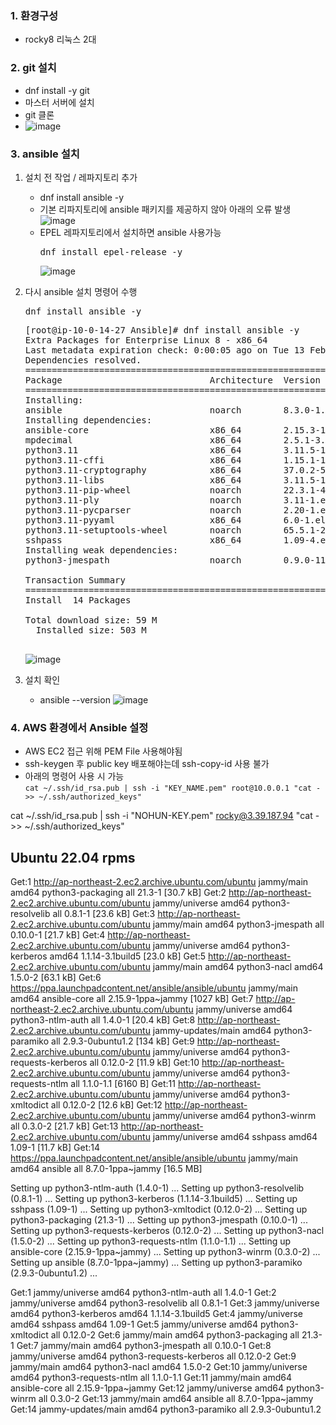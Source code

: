 ### 1. 환경구성
   - rocky8 리눅스 2대
### 2. git 설치
   - dnf install -y git
   - 마스터 서버에 설치
   - git 클론
   - ![image](https://github.com/mnh4140/Ansible/assets/71053769/f44eb02b-03de-4c73-b5fc-aa952aaec083)

### 3. ansible 설치
 1. 설치 전 작업 / 레파지토리 추가
    - dnf install ansible -y
    - 기본 리파지토리에 ansible 패키지를 제공하지 않아 아래의 오류 발생
   ![image](https://github.com/mnh4140/Ansible/assets/71053769/96af3de3-2d62-4348-b544-b6bad4758395)
    - EPEL 레파지토리에서 설치하면 ansible 사용가능
      <pre>dnf install epel-release -y</pre>
      ![image](https://github.com/mnh4140/Ansible/assets/71053769/3ec372b1-a8f1-4937-964b-c50de5d80c45)
      
 2. 다시 ansible 설치 명령어 수행
    <pre>dnf install ansible -y</pre>   
    <pre>
    [root@ip-10-0-14-27 Ansible]# dnf install ansible -y
    Extra Packages for Enterprise Linux 8 - x86_64                     11 MB/s |  16 MB     00:01
    Last metadata expiration check: 0:00:05 ago on Tue 13 Feb 2024 01:42:33 AM UTC.
    Dependencies resolved.
    ==================================================================================================
    Package                            Architecture  Version                  Repository        Size
    ==================================================================================================
    Installing:
    ansible                            noarch        8.3.0-1.el8              epel              41 M
    Installing dependencies:
    ansible-core                       x86_64        2.15.3-1.el8             appstream        3.6 M
    mpdecimal                          x86_64        2.5.1-3.el8              appstream         92 k
    python3.11                         x86_64        3.11.5-1.el8_9           appstream         29 k
    python3.11-cffi                    x86_64        1.15.1-1.el8             appstream        292 k
    python3.11-cryptography            x86_64        37.0.2-5.el8             appstream        1.1 M
    python3.11-libs                    x86_64        3.11.5-1.el8_9           appstream         10 M
    python3.11-pip-wheel               noarch        22.3.1-4.el8             appstream        1.4 M
    python3.11-ply                     noarch        3.11-1.el8               appstream        134 k
    python3.11-pycparser               noarch        2.20-1.el8               appstream        146 k
    python3.11-pyyaml                  x86_64        6.0-1.el8                appstream        213 k
    python3.11-setuptools-wheel        noarch        65.5.1-2.el8             appstream        719 k
    sshpass                            x86_64        1.09-4.el8               appstream         29 k
    Installing weak dependencies:
    python3-jmespath                   noarch        0.9.0-11.el8             appstream         44 k
    
    Transaction Summary
    ==================================================================================================
    Install  14 Packages

    Total download size: 59 M
      Installed size: 503 M
      </pre>
      ![image](https://github.com/mnh4140/Ansible/assets/71053769/bfbda41d-770d-437f-b11d-91095ae437e4)

   1. 설치 확인
      - ansible --version
      ![image](https://github.com/mnh4140/Ansible/assets/71053769/12739193-076e-401f-8d6c-c66ab9bc078d)

### 4. AWS 환경에서 Ansible 설정
- AWS EC2 접근 위해 PEM File 사용해야됨
- ssh-keygen 후 public key 배포해야는데 ssh-copy-id 사용 불가
- 아래의 명령어 사용 시 가능  
`cat ~/.ssh/id_rsa.pub | ssh -i "KEY_NAME.pem" root@10.0.0.1 "cat - >> ~/.ssh/authorized_keys"`

cat ~/.ssh/id_rsa.pub | ssh -i "NOHUN-KEY.pem" rocky@3.39.187.94 "cat - >> ~/.ssh/authorized_keys"


## Ubuntu 22.04 rpms

Get:1 http://ap-northeast-2.ec2.archive.ubuntu.com/ubuntu jammy/main amd64 python3-packaging all 21.3-1 [30.7 kB]
Get:2 http://ap-northeast-2.ec2.archive.ubuntu.com/ubuntu jammy/universe amd64 python3-resolvelib all 0.8.1-1 [23.6 kB]
Get:3 http://ap-northeast-2.ec2.archive.ubuntu.com/ubuntu jammy/main amd64 python3-jmespath all 0.10.0-1 [21.7 kB]
Get:4 http://ap-northeast-2.ec2.archive.ubuntu.com/ubuntu jammy/universe amd64 python3-kerberos amd64 1.1.14-3.1build5 [23.0 kB]
Get:5 http://ap-northeast-2.ec2.archive.ubuntu.com/ubuntu jammy/main amd64 python3-nacl amd64 1.5.0-2 [63.1 kB]
Get:6 https://ppa.launchpadcontent.net/ansible/ansible/ubuntu jammy/main amd64 ansible-core all 2.15.9-1ppa~jammy [1027 kB]
Get:7 http://ap-northeast-2.ec2.archive.ubuntu.com/ubuntu jammy/universe amd64 python3-ntlm-auth all 1.4.0-1 [20.4 kB]
Get:8 http://ap-northeast-2.ec2.archive.ubuntu.com/ubuntu jammy-updates/main amd64 python3-paramiko all 2.9.3-0ubuntu1.2 [134 kB]
Get:9 http://ap-northeast-2.ec2.archive.ubuntu.com/ubuntu jammy/universe amd64 python3-requests-kerberos all 0.12.0-2 [11.9 kB]
Get:10 http://ap-northeast-2.ec2.archive.ubuntu.com/ubuntu jammy/universe amd64 python3-requests-ntlm all 1.1.0-1.1 [6160 B]
Get:11 http://ap-northeast-2.ec2.archive.ubuntu.com/ubuntu jammy/universe amd64 python3-xmltodict all 0.12.0-2 [12.6 kB]
Get:12 http://ap-northeast-2.ec2.archive.ubuntu.com/ubuntu jammy/universe amd64 python3-winrm all 0.3.0-2 [21.7 kB]
Get:13 http://ap-northeast-2.ec2.archive.ubuntu.com/ubuntu jammy/universe amd64 sshpass amd64 1.09-1 [11.7 kB]
Get:14 https://ppa.launchpadcontent.net/ansible/ansible/ubuntu jammy/main amd64 ansible all 8.7.0-1ppa~jammy [16.5 MB]

Setting up python3-ntlm-auth (1.4.0-1) ...
Setting up python3-resolvelib (0.8.1-1) ...
Setting up python3-kerberos (1.1.14-3.1build5) ...
Setting up sshpass (1.09-1) ...
Setting up python3-xmltodict (0.12.0-2) ...
Setting up python3-packaging (21.3-1) ...
Setting up python3-jmespath (0.10.0-1) ...
Setting up python3-requests-kerberos (0.12.0-2) ...
Setting up python3-nacl (1.5.0-2) ...
Setting up python3-requests-ntlm (1.1.0-1.1) ...
Setting up ansible-core (2.15.9-1ppa~jammy) ...
Setting up python3-winrm (0.3.0-2) ...
Setting up ansible (8.7.0-1ppa~jammy) ...
Setting up python3-paramiko (2.9.3-0ubuntu1.2) ...


Get:1 jammy/universe amd64 python3-ntlm-auth all 1.4.0-1
Get:2 jammy/universe amd64 python3-resolvelib all 0.8.1-1
Get:3 jammy/universe amd64 python3-kerberos amd64 1.1.14-3.1build5
Get:4 jammy/universe amd64 sshpass amd64 1.09-1
Get:5 jammy/universe amd64 python3-xmltodict all 0.12.0-2
Get:6 jammy/main amd64 python3-packaging all 21.3-1
Get:7 jammy/main amd64 python3-jmespath all 0.10.0-1
Get:8 jammy/universe amd64 python3-requests-kerberos all 0.12.0-2
Get:9 jammy/main amd64 python3-nacl amd64 1.5.0-2
Get:10 jammy/universe amd64 python3-requests-ntlm all 1.1.0-1.1
Get:11 jammy/main amd64 ansible-core all 2.15.9-1ppa~jammy
Get:12 jammy/universe amd64 python3-winrm all 0.3.0-2
Get:13 jammy/main amd64 ansible all 8.7.0-1ppa~jammy
Get:14 jammy-updates/main amd64 python3-paramiko all 2.9.3-0ubuntu1.2
